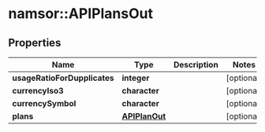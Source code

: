 # namsor::APIPlansOut

## Properties
Name | Type | Description | Notes
------------ | ------------- | ------------- | -------------
**usageRatioForDupplicates** | **integer** |  | [optional] 
**currencyIso3** | **character** |  | [optional] 
**currencySymbol** | **character** |  | [optional] 
**plans** | [**APIPlanOut**](APIPlanOut.md) |  | [optional] 


